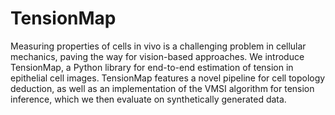 # TensionMap
Measuring properties of cells in vivo is a challenging problem in cellular mechanics, paving the way for vision-based approaches. We introduce TensionMap, a Python library for end-to-end estimation of tension in epithelial cell images. TensionMap features a novel pipeline for cell topology deduction, as well as an implementation of the VMSI algorithm for tension inference, which we then evaluate on synthetically generated data.  
